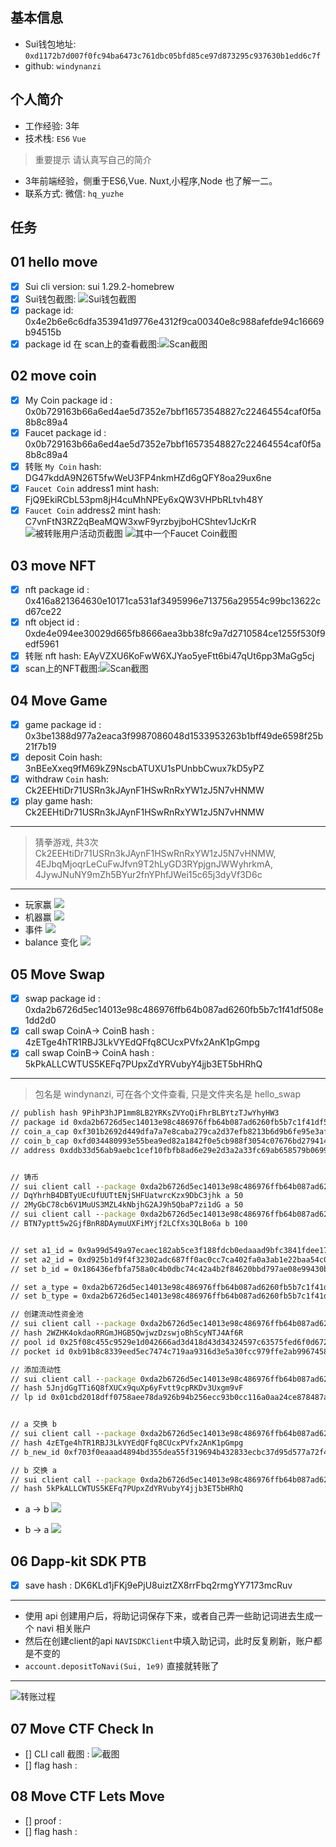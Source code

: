 ## 基本信息
- Sui钱包地址: `0xd1172b7d007f0fc94ba6473c761dbc05bfd85ce97d873295c937630b1edd6c7f`
- github: `windynanzi`

## 个人简介
- 工作经验: 3年
- 技术栈: `ES6` `Vue`
> 重要提示 请认真写自己的简介
- 3年前端经验，侧重于ES6,Vue. Nuxt,小程序,Node 也了解一二。
- 联系方式: 微信: `hq_yuzhe` 

## 任务

##   01 hello move  
- [x] Sui cli version: sui 1.29.2-homebrew
- [x] Sui钱包截图: ![Sui钱包截图](./images/sui-wallet.jpg)
- [x] package id: 0x4e2b6e6c6dfa353941d9776e4312f9ca00340e8c988afefde94c16669b94515b
- [x] package id 在 scan上的查看截图:![Scan截图](./images/sui-hello-world.png)

##   02 move coin
- [x] My Coin package id : 0x0b729163b66a6ed4ae5d7352e7bbf16573548827c22464554caf0f5a8b8c89a4
- [x] Faucet package id : 0x0b729163b66a6ed4ae5d7352e7bbf16573548827c22464554caf0f5a8b8c89a4
- [x] 转账 `My Coin` hash: DG47kddA9N26T5fwWeU3FP4nkmHZd6gQFY8oa29ux6ne
- [x] `Faucet Coin` address1 mint hash: FjQ9EkiRCbL53pm8jH4cuMhNPEy6xQW3VHPbRLtvh48Y
- [x] `Faucet Coin` address2 mint hash: C7vnFtN3RZ2qBeaMQW3xwF9yrzbyjboHCShtev1JcKrR
![被转账用户活动页截图](./images/hello_coin_1.jpg)
![其中一个Faucet Coin截图](./images/hello_coin_2.jpg)

##   03 move NFT
- [x] nft package id : 0x416a821364630e10171ca531af3495996e713756a29554c99bc13622cd67ce22
- [x] nft object id : 0xde4e094ee30029d665fb8666aea3bb38fc9a7d2710584ce1255f530f9edf5961
- [x] 转账 nft  hash: EAyVZXU6KoFwW6XJYao5yeFtt6bi47qUt6pp3MaGg5cj
- [x] scan上的NFT截图:![Scan截图](./images/nft_1.jpg)

##   04 Move Game
- [x] game package id : 0x3be1388d977a2eaca3f9987086048d1533953263b1bff49de6598f25b21f7b19
- [x] deposit Coin hash: 3nBEeXxeq9fM69kZ9NscbATUXU1sPUnbbCwux7kD5yPZ
- [x] withdraw `Coin` hash: Ck2EEHtiDr71USRn3kJAynF1HSwRnRxYW1zJ5N7vHNMW
- [x] play game hash: Ck2EEHtiDr71USRn3kJAynF1HSwRnRxYW1zJ5N7vHNMW
---
> 猜拳游戏, 共3次
> Ck2EEHtiDr71USRn3kJAynF1HSwRnRxYW1zJ5N7vHNMW, 4EJbqMjoqrLeCuFwJfvn9T2hLyGD3RYpjgnJWWyhrkmA, 4JywJNuNY9mZh5BYur2fnYPhfJWei15c65j3dyVf3D6c
---
- 玩家赢
![](./images/user_winner.jpg)
- 机器赢
![](./images/robot_winner.jpg)
- 事件
![](./images/game_event.jpg)
- balance 变化
![](./images/balance.jpg)


##   05 Move Swap
- [x] swap package id : 0xda2b6726d5ec14013e98c486976ffb64b087ad6260fb5b7c1f41df508e1dd2d0
- [x] call swap CoinA-> CoinB  hash : 4zETge4hTR1RBJ3LkVYEdQFfq8CUcxPVfx2AnK1pGmpg
- [x] call swap CoinB-> CoinA  hash : 5kPkALLCWTUS5KEFq7PUpxZdYRVubyY4jjb3ET5bHRhQ
---
> 包名是 windynanzi, 可在各个文件查看, 只是文件夹名是 hello_swap
```cmd
// publish hash 9PihP3hJP1mm8LB2YRKsZVYoQiFhrBLBYtzTJwYhyHW3
// package id 0xda2b6726d5ec14013e98c486976ffb64b087ad6260fb5b7c1f41df508e1dd2d0
// coin_a_cap 0xf301b2692d449dfa7a7e8caba279ca2d37efb8213b6d9b6fe95e3af1d639349d
// coin_b_cap 0xfd034480993e55bea9ed82a1842f0e5cb988f3054c07676bd2794143a7d54d2b
// address 0xddb33d56ab9aebc1cef10fbfb8ad6e29e2d3a2a33fc69ab658579b0699b28434


// 铸币
// sui client call --package 0xda2b6726d5ec14013e98c486976ffb64b087ad6260fb5b7c1f41df508e1dd2d0 --module coin_a --function mint --args 0xf301b2692d449dfa7a7e8caba279ca2d37efb8213b6d9b6fe95e3af1d639349d 50 0xddb33d56ab9aebc1cef10fbfb8ad6e29e2d3a2a33fc69ab658579b0699b28434
// DqYhrhB4DBTyUEcUfUUTtENjSHFUatwrcKzx9DbC3jhk a 50
// 2MyGbC78cb6V1MuUS3MZL4kNbjhG2AJ9h5QbaP7zi1dG a 50
// sui client call --package 0xda2b6726d5ec14013e98c486976ffb64b087ad6260fb5b7c1f41df508e1dd2d0 --module coin_b --function mint --args 0xfd034480993e55bea9ed82a1842f0e5cb988f3054c07676bd2794143a7d54d2b 100 0xddb33d56ab9aebc1cef10fbfb8ad6e29e2d3a2a33fc69ab658579b0699b28434
// BTN7yptt5w2GjfBnR8DAymuUXFiMYjf2LCfXs3QLBo6a b 100


// set a1_id = 0x9a99d549a97ecaec182ab5ce3f188fdcb0edaaad9bfc3841fdee178084dfa1eb
// set a2_id = 0xd925b1d9f4f32302adc687ff0ac0cc7ca402fa0a3ab1e22baa54c0a317f2409a
// set b_id = 0x186436efbfa758a0c4b0dbc74c42a4b2f84620bbd797ae08e99430bf0cf4710f

// set a_type = 0xda2b6726d5ec14013e98c486976ffb64b087ad6260fb5b7c1f41df508e1dd2d0::coin_a::COIN_A
// set b_type = 0xda2b6726d5ec14013e98c486976ffb64b087ad6260fb5b7c1f41df508e1dd2d0::coin_b::COIN_B

// 创建流动性资金池
// sui client call --package 0xda2b6726d5ec14013e98c486976ffb64b087ad6260fb5b7c1f41df508e1dd2d0 --module swap --function create_pool --type-args 0xda2b6726d5ec14013e98c486976ffb64b087ad6260fb5b7c1f41df508e1dd2d0::coin_a::COIN_A 0xda2b6726d5ec14013e98c486976ffb64b087ad6260fb5b7c1f41df508e1dd2d0::coin_b::COIN_B
// hash 2WZHK4okdaoRRGmJHGB5QwjwzDzswjoBhScyNTJ4Af6R
// pool id 0x25f08c455c9529e1d042666ad3d418d43d34324597c63575fed6f0d672e80e9a
// pocket id 0xb91b8c8339eed5ec7474c719aa9316d3e5a30fcc979ffe2ab9967458a25cfefe

// 添加流动性
// sui client call --package 0xda2b6726d5ec14013e98c486976ffb64b087ad6260fb5b7c1f41df508e1dd2d0 --module swap --function add_liquidity --args 0x25f08c455c9529e1d042666ad3d418d43d34324597c63575fed6f0d672e80e9a 0x9a99d549a97ecaec182ab5ce3f188fdcb0edaaad9bfc3841fdee178084dfa1eb 0x186436efbfa758a0c4b0dbc74c42a4b2f84620bbd797ae08e99430bf0cf4710f 0xb91b8c8339eed5ec7474c719aa9316d3e5a30fcc979ffe2ab9967458a25cfefe --type-args 0xda2b6726d5ec14013e98c486976ffb64b087ad6260fb5b7c1f41df508e1dd2d0::coin_a::COIN_A 0xda2b6726d5ec14013e98c486976ffb64b087ad6260fb5b7c1f41df508e1dd2d0::coin_b::COIN_B
// hash 5JnjdGgTTi6Q8fXUCx9quXp6yFvtt9cpRKDv3Uxgm9vF
// lp id 0x01cbd2018dff0758aee78da926b94b256ecc93b0cc116a0aa24ce878487afff1


// a 交换 b
// sui client call --package 0xda2b6726d5ec14013e98c486976ffb64b087ad6260fb5b7c1f41df508e1dd2d0 --module swap --function a_swap_b --args 0x25f08c455c9529e1d042666ad3d418d43d34324597c63575fed6f0d672e80e9a 0xd925b1d9f4f32302adc687ff0ac0cc7ca402fa0a3ab1e22baa54c0a317f2409a --type-args 0xda2b6726d5ec14013e98c486976ffb64b087ad6260fb5b7c1f41df508e1dd2d0::coin_a::COIN_A 0xda2b6726d5ec14013e98c486976ffb64b087ad6260fb5b7c1f41df508e1dd2d0::coin_b::COIN_B
// hash 4zETge4hTR1RBJ3LkVYEdQFfq8CUcxPVfx2AnK1pGmpg
// b_new_id 0xf703f0eaaad4894bd355dea55f319694b432833ecbc37d95d577a72f4784724a

// b 交换 a
// sui client call --package 0xda2b6726d5ec14013e98c486976ffb64b087ad6260fb5b7c1f41df508e1dd2d0 --module swap --function b_swap_a --args 0x25f08c455c9529e1d042666ad3d418d43d34324597c63575fed6f0d672e80e9a 0xf703f0eaaad4894bd355dea55f319694b432833ecbc37d95d577a72f4784724a --type-args 0xda2b6726d5ec14013e98c486976ffb64b087ad6260fb5b7c1f41df508e1dd2d0::coin_a::COIN_A 0xda2b6726d5ec14013e98c486976ffb64b087ad6260fb5b7c1f41df508e1dd2d0::coin_b::COIN_B
// hash 5kPkALLCWTUS5KEFq7PUpxZdYRVubyY4jjb3ET5bHRhQ

```
- a -> b
![](./images/a_to_b.jpg)

- b -> a
![](./images/b_to_a.jpg)


##   06 Dapp-kit SDK PTB
- [x] save hash : DK6KLd1jFKj9ePjU8uiztZX8rrFbq2rmgYY7173mcRuv
---
- 使用 api 创建用户后，将助记词保存下来，或者自己弄一些助记词进去生成一个 navi 相关账户
- 然后在创建client的api `NAVISDKClient`中填入助记词，此时反复刷新，账户都是不变的
- `account.depositToNavi(Sui, 1e9)` 直接就转账了

--- 
![转账过程](./images/navi.gif)

##   07 Move CTF Check In
- [] CLI call 截图 : ![截图](./images/你的图片地址)
- [] flag hash :

##   08 Move CTF Lets Move
- [] proof : 
- [] flag hash :
